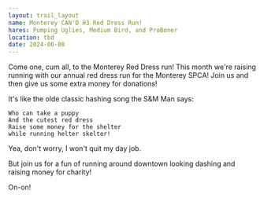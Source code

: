 ```yaml
---
layout: trail_layout
name: Monterey CAN'D H3 Red Dress Run!
hares: Pumping Uglies, Medium Bird, and ProBoner
location: tbd
date: 2024-06-08
---
```


Come one, cum all, to the Monterey Red Dress run!
This month we're raising running with our annual red dress run for the Monterey SPCA!
Join us and then give us some extra money for donations!

It's like the olde classic hashing song the S&M Man says:

```
Who can take a puppy
And the cutest red dress
Raise some money for the shelter
while running helter skelter!
```

Yea, don't worry, I won't quit my day job.

But join us for a fun of running around downtown looking dashing and raising money for charity!

On-on!

